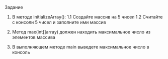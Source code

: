 Задание
1. В методе initializeArray():
1.1 Создайте массив на 5 чисел
1.2 Считайте с консоли 5 чисел и заполните ими массив

2. Метод max(int[]array) должен находить максимальное число из элементов массива

3. В выполняющем методе main выведете максимальное число в консоль
